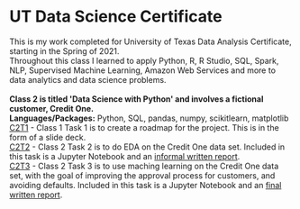 # UT Data Science Certificate
This is my work completed for University of Texas Data Analysis Certificate, starting in the Spring of 2021.
<br>Throughout this class I learned to apply Python, R, R Studio, SQL, Spark, NLP, Supervised Machine Learning, Amazon Web Services and more to data analytics and data science problems. 
<br><br><B>Class 2 is titled 'Data Science with Python' and involves a fictional customer, Credit One.
  <br>Languages/Packages:</b> Python, SQL, pandas, numpy, scikitlearn, matplotlib
<br><a href = "https://github.com/sjegoodman/UT-Data-Science/blob/main/C2T1.pptx">C2T1</a> - Class 1 Task 1 is to create a roadmap for the project. This is in the form of a slide deck.
<br><a href = "https://github.com/sjegoodman/UT-Data-Science/blob/main/C2T2.ipynb">C2T2</a> - Class 2 Task 2 is to do EDA on the Credit One data set. Included in this task is a Jupyter Notebook and an <a href = "https://github.com/sjegoodman/UT-Data-Science/blob/main/C2T2-CreditOneEDA.docx">informal written report</a>.
<br><a href = "https://github.com/sjegoodman/UT-Data-Science/blob/main/C2T3.ipynb">C2T3</a> - Class 2 Task 3 is to use maching learning on the Credit One data set, with the goal of improving the approval process for customers, and avoiding defaults. Included in this task is a Jupyter Notebook and an <a href = "https://github.com/sjegoodman/UT-Data-Science/blob/main/C2T3CreditOneFinalReport.pdf">final written report</a>.
